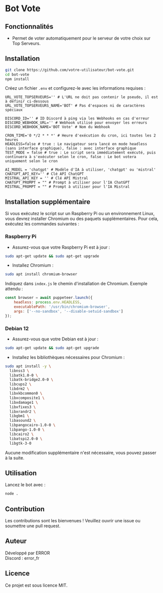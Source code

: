 # Bot Vote

## Fonctionnalités

- Permet de voter automatiquement pour le serveur de votre choix sur Top Serveurs.

## Installation

```bash
git clone https://github.com/votre-utilisateur/bot-vote.git
cd bot-vote
npm install
```

Créez un fichier `.env` et configurez-le avec les informations requises :

```
URL_VOTE_TOPSERVEURS='' # L'URL ne doit pas contenir le pseudo, il est à définir ci-dessous
URL_VOTE_TOPSERVEURS_NAME='BOT' # Pas d'espaces ni de caractères spéciaux

DISCORD_ID='' # ID Discord à ping via les Webhooks en cas d'erreur
DISCORD_WEBHOOK_URL='' # Webhook utilisé pour envoyer les erreurs
DISCORD_WEBHOOK_NAME='BOT Vote' # Nom du Webhook

CRON_TIME='0 */2 * * *' # Heure d'exécution du cron, ici toutes les 2 heures
HEADLESS=false # true : Le navigateur sera lancé en mode headless (sans interface graphique), false : avec interface graphique
TEST_MODE = false # true : Le script sera immédiatement exécuté, puis continuera à s'exécuter selon le cron, false : Le bot votera uniquement selon le cron

AI_MODEL = 'chatgpt' # Modèle d'IA à utiliser, 'chatgpt' ou 'mistral'
CHATGPT_API_KEY='' # Clé API ChatGPT
MISTRAL_API_KEY = '' # Clé API Mistral
CHATGPT_PROMPT = "" # Prompt à utiliser pour l'IA ChatGPT
MISTRAL_PROMPT = "" # Prompt à utiliser pour l'IA Mistral
```

## Installation supplémentaire

Si vous exécutez le script sur un Raspberry Pi ou un environnement Linux, vous devrez installer Chromium ou des paquets supplémentaires.
Pour cela, exécutez les commandes suivantes :

### Raspberry Pi

- Assurez-vous que votre Raspberry Pi est à jour :
```bash
sudo apt-get update && sudo apt-get upgrade
```

- Installez Chromium :
```bash
sudo apt install chromium-browser
```

Indiquez dans `index.js` le chemin d'installation de Chromium.
Exemple attendu :

```js
const browser = await puppeteer.launch({
    headless: process.env.HEADLESS,
    executablePath: '/usr/bin/chromium-browser',
    args: ['--no-sandbox', '--disable-setuid-sandbox']
});
```

### Debian 12

- Assurez-vous que votre Debian est à jour :
```bash
sudo apt-get update && sudo apt-get upgrade
```

- Installez les bibliothèques nécessaires pour Chromium :
```bash
sudo apt install -y \
  libnss3 \
  libatk1.0-0 \
  libatk-bridge2.0-0 \
  libcups2 \
  libdrm2 \
  libxkbcommon0 \
  libxcomposite1 \
  libxdamage1 \
  libxfixes3 \
  libxrandr2 \
  libgbm1 \
  libasound2 \
  libpangocairo-1.0-0 \
  libpango-1.0-0 \
  libcairo2 \
  libatspi2.0-0 \
  libgtk-3-0
```

Aucune modification supplémentaire n'est nécessaire, vous pouvez passer à la suite.

## Utilisation

Lancez le bot avec :

```bash
node .
```

## Contribution

Les contributions sont les bienvenues ! Veuillez ouvrir une issue ou soumettre une pull request.

## Auteur

Développé par ERROR  
Discord : error_fr

## Licence

Ce projet est sous licence MIT.
